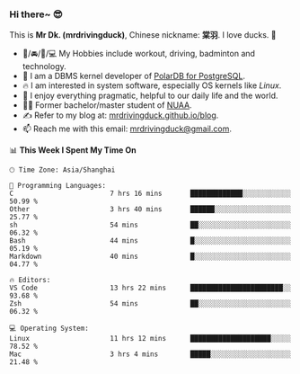 ### Hi there~ 😎

This is **Mr Dk. (mrdrivingduck)**, Chinese nickname: **棠羽**. I love ducks. 🦆

- 💪/🚘/🏸/💻 My Hobbies include workout, driving, badminton and technology.
- 🍊 I am a DBMS kernel developer of [PolarDB for PostgreSQL](https://github.com/ApsaraDB/PolarDB-for-PostgreSQL).
- 🔥 I am interested in system software, especially OS kernels like *Linux*.
- 🔧 I enjoy everything pragmatic, helpful to our daily life and the world.
- 👨‍🎓 Former bachelor/master student of [NUAA](https://en.wikipedia.org/wiki/Nanjing_University_of_Aeronautics_and_Astronautics).
- ✍ Refer to my blog at: [mrdrivingduck.github.io/blog](https://mrdrivingduck.github.io/blog/).
- 📫 Reach me with this email: [mrdrivingduck@gmail.com](mailto:mrdrivingduck@gmail.com).

<!--START_SECTION:waka-->
📊 **This Week I Spent My Time On** 

```text
🕑︎ Time Zone: Asia/Shanghai

💬 Programming Languages: 
C                        7 hrs 16 mins       █████████████░░░░░░░░░░░░   50.99 % 
Other                    3 hrs 40 mins       ██████░░░░░░░░░░░░░░░░░░░   25.77 % 
sh                       54 mins             ██░░░░░░░░░░░░░░░░░░░░░░░   06.32 % 
Bash                     44 mins             █░░░░░░░░░░░░░░░░░░░░░░░░   05.19 % 
Markdown                 40 mins             █░░░░░░░░░░░░░░░░░░░░░░░░   04.77 % 

🔥 Editors: 
VS Code                  13 hrs 22 mins      ███████████████████████░░   93.68 % 
Zsh                      54 mins             ██░░░░░░░░░░░░░░░░░░░░░░░   06.32 % 

💻 Operating System: 
Linux                    11 hrs 12 mins      ████████████████████░░░░░   78.52 % 
Mac                      3 hrs 4 mins        █████░░░░░░░░░░░░░░░░░░░░   21.48 % 
```


<!--END_SECTION:waka-->

<!-- ![Mr Dk.'s GitHub Stats](https://github-readme-stats.vercel.app/api?username=mrdrivingduck&count_private&show_icons=true&theme=buefy) -->

<!-- ![Most Used Languages](https://github-readme-stats.vercel.app/api/top-langs/?username=mrdrivingduck&exclude_repo=mips32-CPU,snort-tcp-socket&theme=buefy&layout=compact&langs_count=10) -->


<!--
**mrdrivingduck/mrdrivingduck** is a ✨ _special_ ✨ repository because its `README.md` (this file) appears on your GitHub profile.

Here are some ideas to get you started:

- 🔭 I’m currently working on ...
- 🌱 I’m currently learning ...
- 👯 I’m looking to collaborate on ...
- 🤔 I’m looking for help with ...
- 💬 Ask me about ...
- 📫 How to reach me: ...
- 😄 Pronouns: ...
- ⚡ Fun fact: ...
-->
